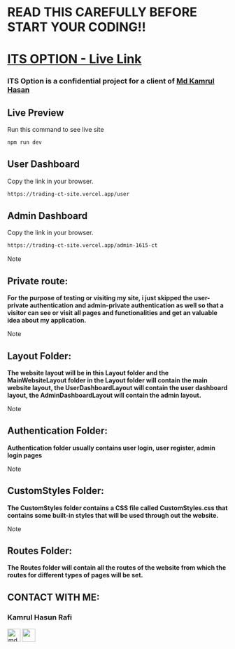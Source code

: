 # READ THIS CAREFULLY BEFORE START YOUR CODING!!
# [ITS OPTION - Live Link](https://its-option-2464a.web.app)

### ITS Option is a confidential project for a client of [Md Kamrul Hasan](https://unrivaled-entremet-29faf8.netlify.app/)


## Live Preview
Run this command to see live site

```sh
npm run dev
```
## User Dashboard
Copy the link in your browser.

```sh
https://trading-ct-site.vercel.app/user
```
## Admin Dashboard
Copy the link in your browser.

```sh
https://trading-ct-site.vercel.app/admin-1615-ct
```

<!-- ## developer-mrp Branch
6. Run this command to add something new
**Before Edit Something EveryTime**
```sh
git pull origin development-testing
```
**After Edit Something EveryTime**
```sh
git branch -b developer-mrp 
git add .
git commit -m""
git push --set-upstream origin developer-mrp
``` -->

<!-- ## development Branch & main Branch
5. This branch only for project manager don't edit this

## Important Notice
7. After add something new then create a pull request in development branch (developer don't need to add a pull request in main branch And also Remember: Without project manager, developer don't need to edit main or development branch at any cost)

# ITS OPTION - Folder Structure:
> [!NOTE]
> ## SharedComponent Folder:
> **This folder will contain only reusable components, that can be used in multiple places** -->

> [!NOTE]
> ## Private route:
> **For the purpose of testing or visiting my site, i just skipped the user-private authentication and admin-private authentication as well so that a visitor can see or visit all pages and functionalities and get an valuable idea about my application.**

> [!NOTE]
> ## Layout Folder:
> **The website layout will be in this Layout folder and the MainWebsiteLayout folder in the Layout folder will contain the main website layout, the UserDashboardLayout will contain the user dashboard layout, the AdminDashboardLayout will contain the admin layout.**

> [!NOTE]
> ## Authentication Folder:
> **Authentication folder usually contains user login, user register, admin login pages**

> [!NOTE]
> ## CustomStyles Folder:
> **The CustomStyles folder contains a CSS file called CustomStyles.css that contains some built-in styles that will be used through out the website.**

> [!NOTE]
> ## Routes Folder:
> **The Routes folder will contain all the routes of the website from which the routes for different types of pages will be set.**



## CONTACT WITH ME:
### Kamrul Hasun Rafi
<div align="left">
<a href="https://www.facebook.com/kamrulhasun.rafi" target="blank"><img align="center" src="https://i.ibb.co/6bbvqCG/facebook-256x256.png" alt="mdmahfuzrp" height="30" width="30" /></a>
<!-- <a href="https://instagram.com/mdmahfuzrp" target="blank"><img align="center" src="https://i.ibb.co/tX0CDxd/instagram-256x256.png" alt="mdmahfuzrp" height="30" width="30" /></a> -->
<!-- <a href="https://twitter.com/mdmahfuzrp" target="blank"><img align="center" src="https://i.ibb.co/9VDdfFG/twitter-256x256.png" height="30" width="30" /></a> -->
<a href="https://www.linkedin.com/in/kamrul-hasun-rafi/" target="blank"><img align="center" src="https://i.ibb.co/FgZy8DM/linkedin-original-256x256.png" height="30" width="30" /></a>
<!-- <a href="https://www.youtube.com/@mdmahfuzrp" target="blank"><img align="center" src="https://i.ibb.co/sq6Bns0/youtube-256x256.png" height="30" width="30" /></a> -->
</div>
